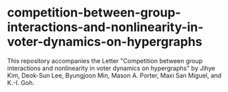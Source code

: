 # competition-between-group-interactions-and-nonlinearity-in-voter-dynamics-on-hypergraphs

This repository accompanies the Letter "Competition between group interactions and nonlinearity in voter dynamics on hypergraphs" by Jihye Kim, Deok-Sun Lee, Byungjoon Min, Mason A. Porter, Maxi San Miguel, and K.-I. Goh.
